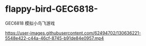 # flappy-bird-GEC6818-
GEC6818 模拟小鸟飞游戏

https://user-images.githubusercontent.com/62494702/130636221-5548e422-c44a-46cf-8745-b91de84e0957.mp4
